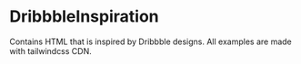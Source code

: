 # DribbbleInspiration

Contains HTML that is inspired by Dribbble designs. All examples are made with tailwindcss CDN.
